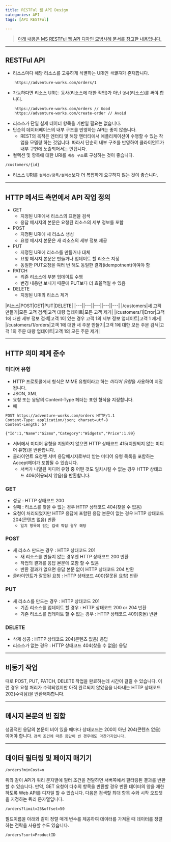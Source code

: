 ```yaml
---
title: RESTFul 웹 API Design
categories: API
tags: [API RESTFul]

---
```


> [아래 내용은 MS RESTFul 웹 API 디자인 모범사례 문서를 참고한 내용입니다.](https://learn.microsoft.com/ko-kr/azure/architecture/best-practices/api-design)

---
## RESTFul API 
- 리소스마다 해당 리소스를 고유하게 식별하는 URI인 *식별자*가 존재합니다.

```http
    https://adventure-works.com/orders/1
```
- 가능하다면 리소스 URI는 동사(리소스에 대한 작업)가 아닌 `명사`(리소스)를 써야 합니다.

```http
    https://adventure-works.com/orders // Good
    https://adventure-works.com/create-order // Avoid
```
- 리소스가 단일 실제 데이터 항목을 기반일 필요는 없습니다.
- 단순히 데이터베이스의 내부 구조를 반영하는 API는 좋지 않습니다.
  - REST의 목적은 엔터티 및 해당 엔터티에서 애플리케이션이 수행할 수 있는 작업을 모델링 하는 것입니다. 따라서 단순히 내부 구조를 반영하여 클라이언트가 내부 구현에 노출되어서는 안됩니다.
- 컬렉션 및 항목에 대한 URI를 `계층 구조`로 구성하는 것이 좋습니다.

```http
/customers/{id}
```
- 리소스 URI를 `컬렉션/항목/컬렉션`보다 더 복잡하게 요구하지 않는 것이 좋습니다.

---
## HTTP 메서드 측면에서 API 작업 정의
- GET 
  - 지정된 URI에서 리소스의 표현을 검색
  - 응답 메시지의 본문은 요청된 리소스의 세부 정보를 포함
- POST
  - 지정된 URI에 새 리소스 생성
  - 요청 메시지 본문은 새 리소스의 세부 정보 제공
- PUT
  - 지정된 URI에 리소스를 만들거나 대체
  - 요청 메시지 본문은 만들거나 업데이트 할 리소스 지정
  - 동일한 PUT요청을 여러 번 해도 동일한 결과(idempotnent)이여야 함
- PATCH
  - 리존 리소스에 부분 업데이트 수행 
  - 변경 내용만 보내기 때문에 PUT보다 더 효율적일 수 있음 
- DELETE
  - 지정된 URI의 리소스 제거 

|리소스|POST|GET|PUT|DELETE|
|---||---||---||---||---|
|/customers|새 고객 만들기|모든 고객 검색|고객 대량 업데이트|모든 고객 제거|
|/customers/1|Error|고객 1에 대한 세부 정보 검색|고객 1이 있는 경우 고객 1의 세부 정보 업데이트|고객 1 제거|
|/customers/1/orders|고객 1에 대한 새 주문 만들기|고객 1에 대한 모든 주문 검색|고객 1의 주문 대량 업데이트|고객 1의 모든 주문 제거|

---
## HTTP 의미 체계 준수
### 미디어 유형
- HTTP 프로토콜에서 형식은 MIME 유형이라고 하는 *미디어 유형*을 사용하여 지정됩니다.
- JSON, XML
- 요청 또는 응답의 Content-Type 헤더는 표현 형식을 지정합니다.
- 예

```http
POST https://adventure-works.com/orders HTTP/1.1
Content-Type: application/json; charset=utf-8
Content-Length: 57

{"Id":1,"Name":"Gizmo","Category":"Widgets","Price":1.99}
```
- 서버에서 미디어 유형을 지원하지 않으면 HTTP 상태코드 415(지원되지 않는 미디어 유형)을 반환합니다.
- 클라이언트 요청엔 서버 응답메시지로부터 받는 미디어 유형 목록을 포함하는 Accept헤더가 포함될 수 있습니다.
  - 서버가 나열된 미디어 유형 중 어떤 것도 일치시킬 수 없는 경우 HTTP 상태코드 406(허용되지 않음)을 반환합니다.

### GET
- 성공 : HTTP 상태코드 200
- 실패 : 리소스를 찾을 수 없는 경우 HTTP 상태코드 404(찾을 수 없음)
- 요청이 처리되었지만 HTTP 응답에 포함된 응답 본문이 없는 경우 HTTP 상태코드 204(콘텐츠 없음) 반환
    - `일치 항목이 없는 검색 작업 경우 해당 `

### POST
- 새 리소스 만드는 경우 : HTTP 상태코드 201
  - 새 리소스를 만들지 않는 경우엔 HTTP 상태코드 200 반환
  - 작업의 결과를 응답 본문에 포함 할 수 있음
  - 반환 결과가 없으면 응답 본문 없이 HTTP 상태코드 204 반환
- 클라이언트가 잘못된 요청 : HTTP 상태코드 400(잘못된 요청) 반환
  
### PUT
- 새 리소스를 만드는 경우 : HTTP 상태코드 201
  - 기존 리소스를 업데이트 할 경우 : HTTP 상태코드 200 or 204 반환
  - 기존 리소스를 업데이트 할 수 없는 경우 : HTTP 상태코드 409(충돌) 반환

### DELETE
- 삭제 성공 : HTTP 상태코드 204(콘텐츠 없음) 응답
- 리소스가 없는 경우 : HTTP 상태코드 404(찾을 수 없음) 응답

---
## 비동기 작업
때로 POST, PUT, PATCH, DELETE 작업을 완료하는데 시간이 걸릴 수 있습니다. 이런 경우 요청 처리가 수락되었지만 아직 완료되지 않았음을 나타내는 HTTP 상태코드 202(수락됨)을 반환해야합니다.

---
## 메시지 본문의 빈 집합
성공적인 응답의 본문이 비어 있을 때마다 상태코드는 200이 아닌
204(콘텐츠 없음) 이어야 합니다. `검색 조건에 따른 응답이 빈 경우에도 마찬가지입니다.`

---
## 데이터 필터링 및 페이지 매기기
```http
/orders?minCost=n
```
위와 같이 API가 쿼리 문자열에 필터 조건을 전달하면 서버쪽에서 필터링된 결과를 반환할 수 있습니다.
만약, GET 요청이 다수의 항목을 반환할 경우 반환 데이터의 양을 제한하도록 Web API를 디자일 할 수 있습니다.
다음은 검색할 최대 항목 수와 시작 오프셋을 지정하는 쿼리 문자열입니다.
```http
/orders?limit=25&offset=50
```

필드이름을 아래와 같이 정렬 매개 변수를 제공하여 데이터를 가져올 때 데이터를 정렬하는 전략을 사용할 수도 있습니다.
```http
/orders?sort=ProductID
```